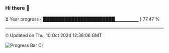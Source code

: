 ### Hi there 👋

⏳ Year progress { ███████████████████████▁▁▁▁▁▁▁ } 77.47 %

---

⏰ Updated on Thu, 10 Oct 2024 12:38:06 GMT

![Progress Bar CI](https://github.com/liununu/liununu/workflows/Progress%20Bar%20CI/badge.svg)

